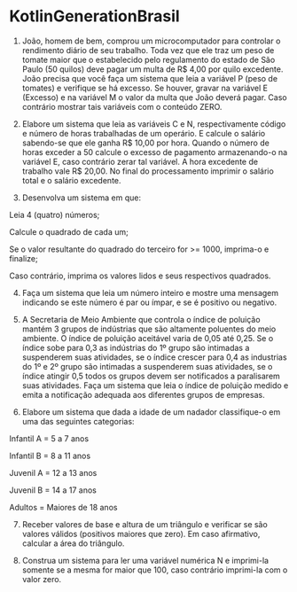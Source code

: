 # KotlinGenerationBrasil
1. João, homem de bem, comprou um microcomputador para controlar o rendimento diário
   de seu trabalho. Toda vez que ele traz um peso de tomate maior que o estabelecido pelo
   regulamento do estado de São Paulo (50 quilos) deve pagar um multa de R$ 4,00 por quilo
   excedente. João precisa que você faça um sistema que leia a variável P (peso de tomates) e
   verifique se há excesso. Se houver, gravar na variável E (Excesso) e na variável M o valor
   da multa que João deverá pagar. Caso contrário mostrar tais variáveis com o conteúdo
   ZERO.


2. Elabore um sistema que leia as variáveis C e N, respectivamente código e número de
   horas trabalhadas de um operário. E calcule o salário sabendo-se que ele ganha R$ 10,00
   por hora. Quando o número de horas exceder a 50 calcule o excesso de pagamento
   armazenando-o na variável E, caso contrário zerar tal variável. A hora excedente de
   trabalho vale R$ 20,00. No final do processamento imprimir o salário total e o salário
   excedente.


3. Desenvolva um sistema em que:

Leia 4 (quatro) números;

Calcule o quadrado de cada um;

Se o valor resultante do quadrado do terceiro for &gt;= 1000, imprima-o e finalize;

Caso contrário, imprima os valores lidos e seus respectivos quadrados.


4. Faça um sistema que leia um número inteiro e mostre uma mensagem indicando se este
   número é par ou ímpar, e se é positivo ou negativo.


5. A Secretaria de Meio Ambiente que controla o índice de poluição mantém 3 grupos de
   indústrias que são altamente poluentes do meio ambiente. O índice de poluição aceitável
   varia de 0,05 até 0,25. Se o índice sobe para 0,3 as indústrias do 1º grupo são intimadas a
   suspenderem suas atividades, se o índice crescer para 0,4 as industrias do 1º e 2º grupo são
   intimadas a suspenderem suas atividades, se o índice atingir 0,5 todos os grupos devem ser
   notificados a paralisarem suas atividades. Faça um sistema que leia o índice de poluição
   medido e emita a notificação adequada aos diferentes grupos de empresas.


6. Elabore um sistema que dada a idade de um nadador classifique-o em uma das seguintes
   categorias:

Infantil A = 5 a 7 anos

Infantil B = 8 a 11 anos

Juvenil A = 12 a 13 anos

Juvenil B = 14 a 17 anos

Adultos = Maiores de 18 anos

7. Receber valores de base e altura de um triângulo e verificar se são valores válidos
   (positivos maiores que zero). Em caso afirmativo, calcular a área do triângulo.


8. Construa um sistema para ler uma variável numérica N e imprimi-la somente se a mesma
   for maior que 100, caso contrário imprimi-la com o valor zero.